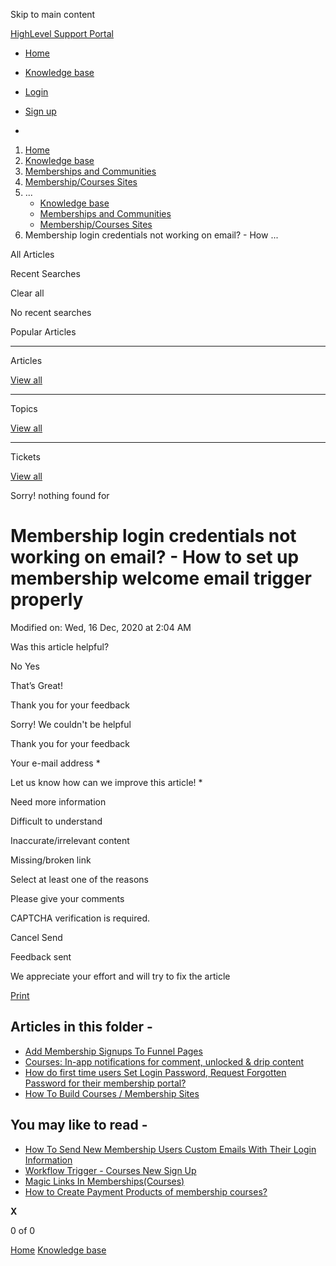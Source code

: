 Skip to main content

[ HighLevel Support Portal ](https://help.gohighlevel.com)

  * [ Home ](/support/home)
  * [ Knowledge base ](/support/solutions)

  * [Login](/support/login)
  * [Sign up](/support/signup)
  * 

  1. [Home](/support/home)
  2. [Knowledge base](/support/solutions)
  3. [Memberships and Communities](/support/solutions/155000000006)
  4. [Membership/Courses Sites](/support/solutions/folders/48000671055)
  5. ... 
     * [Knowledge base](/support/solutions)
     * [Memberships and Communities](/support/solutions/155000000006)
     * [Membership/Courses Sites](/support/solutions/folders/48000671055)
  6. Membership login credentials not working on email? - How ...

All  Articles 

Recent Searches

Clear all

No recent searches

Popular Articles

* * *

Articles

[View all](/support/search/solutions)

* * *

Topics

[View all](/support/search/topics)

* * *

Tickets

[View all](/support/search/tickets)

Sorry! nothing found for   

# Membership login credentials not working on email? - How to set up membership welcome email trigger properly

Modified on: Wed, 16 Dec, 2020 at 2:04 AM

Was this article helpful?

No  Yes 

That’s Great!

Thank you for your feedback

Sorry! We couldn't be helpful

Thank you for your feedback

Your e-mail address *

Let us know how can we improve this article! *

Need more information 

Difficult to understand 

Inaccurate/irrelevant content 

Missing/broken link 

Select at least one of the reasons 

Please give your comments 

CAPTCHA verification is required. 

Cancel  Send 

Feedback sent

We appreciate your effort and will try to fix the article

[Print](javascript:print\(\))

## Articles in this folder -

  * [Add Membership Signups To Funnel Pages](/support/solutions/articles/48001143787-add-membership-signups-to-funnel-pages)
  * [Courses: In-app notifications for comment, unlocked & drip content](/support/solutions/articles/155000002174-courses-in-app-notifications-for-comment-unlocked-drip-content)
  * [How do first time users Set Login Password, Request Forgotten Password for their membership portal?](/support/solutions/articles/155000002847-how-do-first-time-users-set-login-password-request-forgotten-password-for-their-membership-portal-)
  * [How To Build Courses / Membership Sites](/support/solutions/articles/48001141015-how-to-build-courses-membership-sites)

## You may like to read -

  * [How To Send New Membership Users Custom Emails With Their Login Information](/support/solutions/articles/48001147956-how-to-send-new-membership-users-custom-emails-with-their-login-information)
  * [Workflow Trigger - Courses New Sign Up](/support/solutions/articles/155000003098-workflow-trigger-courses-new-sign-up)
  * [Magic Links In Memberships(Courses)](/support/solutions/articles/48001207804-magic-links-in-memberships-courses-)
  * [How to Create Payment Products of membership courses?](/support/solutions/articles/155000000213-how-to-create-payment-products-of-membership-courses-)

**X**

0 of 0 []()

[Home](/support/home) [Knowledge base](/support/solutions)
